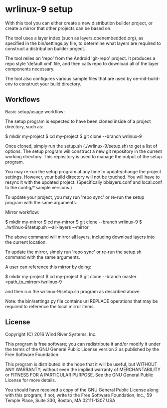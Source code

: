 wrlinux-9 setup
===============

With this tool you can either create a new distribution builder project, or
create a mirror that other projects can be based on.

The tool uses a layer index (such as layers.openembedded.org), as specified in
the bin/settings.py file, to determine what layers are required to construct
a distribution builder project.

The tool relies on 'repo' from the Android 'git-repo' project.  It produces
a repo style 'default.xml' file, and then calls repo to download all of
the layer components necessary.

The tool also configures various sample files that are used by 
oe-init-build-env to construct your build directory.


Workflows
---------

Basic setup/usage workflow:

The setup program is expected to have been cloned inside of a project
directory, such as:

$ mkdir my-project
$ cd my-project
$ git clone --branch <branch> <url> wrlinux-9

Once cloned, simply run the setup.sh (./wrlinux-9/setup.sh) to get a list
of options.  The setup program will construct a new git repository in the
current working directory.  This repository is used to manage the output of
the setup program.

You may re-run the setup program at any time to update/change the project
settings.  However, your build directory will not be touched.  You will have
to resync it with the updated project.  (Specifically bblayers.conf and
local.conf to the config/*.sample versions.)

To update your project, you may run 'repo sync' or re-run the setup program
with the same arguments.


Mirror workflow:

$ mkdir my-mirror
$ cd my-mirror
$ git clone --branch <branch> <url> wrlinux-9
$ ./wrlinux-9/setup.sh --all-layers --mirror

The above command will mirror all layers, including download layers into the
current location.

To update the mirror, simply run 'repo sync' or re-run the setup.sh command
with the same arguments.


A user can reference this mirror by doing:

$ mkdir my-project
$ cd my-project
$ git clone --branch master <path_to_mirror>/wrlinux-9

and then run the wrlinux-9/setup.sh program as described above.

Note: the bin/settings.py file contains url REPLACE operations that may be
required to reference the local mirror items.


License
-------

Copyright (C) 2016 Wind River Systems, Inc.

This program is free software; you can redistribute it and/or modify
it under the terms of the GNU General Public License version 2 as
published by the Free Software Foundation.

This program is distributed in the hope that it will be useful,
but WITHOUT ANY WARRANTY; without even the implied warranty of
MERCHANTABILITY or FITNESS FOR A PARTICULAR PURPOSE.
See the GNU General Public License for more details.

You should have received a copy of the GNU General Public License
along with this program; if not, write to the Free Software
Foundation, Inc., 59 Temple Place, Suite 330, Boston, MA 02111-1307 USA
